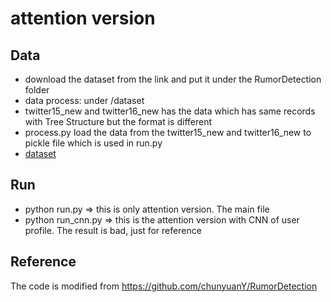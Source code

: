 # attention version 

## Data
* download the dataset from the link and put it under the RumorDetection folder
* data process: under /dataset 
* twitter15_new and twitter16_new has the data  which has same records with Tree Structure but the format is different
* process.py load the data from the twitter15_new and twitter16_new to pickle file which is used in run.py
* [dataset](https://1drv.ms/u/s!ApBEiUtUqBjHzBdZn_bSE-GfA1Vd?e=aSRSWy)
## Run
* python run.py => this is only attention version.  The main file
* python run_cnn.py => this is the attention version with CNN of user profile. The result is bad, just for reference

## Reference
The code is modified from
https://github.com/chunyuanY/RumorDetection
